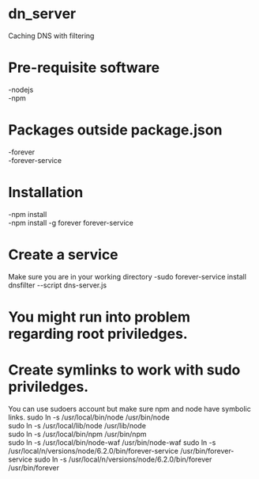 # dn_server
Caching DNS with filtering

# Pre-requisite software
  -nodejs<br>
  -npm
# Packages outside package.json
  -forever  
  -forever-service

# Installation
  -npm install<br>
  -npm install -g forever forever-service  

# Create a service  
  Make sure you are in your working directory
  -sudo forever-service install dnsfilter --script dns-server.js


# You might run into problem regarding root priviledges.  
# Create symlinks to work with sudo priviledges.
  You can use sudoers account but make sure npm and node have symbolic links.
  sudo ln -s /usr/local/bin/node /usr/bin/node  
  sudo ln -s /usr/local/lib/node /usr/lib/node  
  sudo ln -s /usr/local/bin/npm /usr/bin/npm  
  sudo ln -s /usr/local/bin/node-waf /usr/bin/node-waf
  sudo ln -s /usr/local/n/versions/node/6.2.0/bin/forever-service /usr/bin/forever-service
  sudo ln -s /usr/local/n/versions/node/6.2.0/bin/forever /usr/bin/forever
